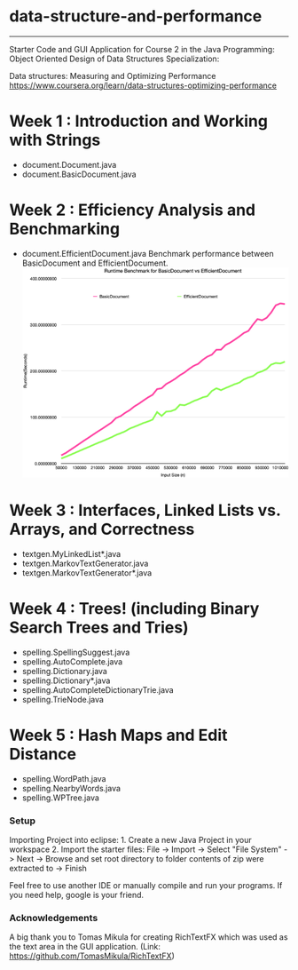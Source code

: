 # data-structure-and-performance
-------------------------------------------------------------------------

Starter Code and GUI Application for Course 2 in the
Java Programming: Object Oriented Design of Data Structures Specialization:

Data structures: Measuring and Optimizing Performance
https://www.coursera.org/learn/data-structures-optimizing-performance



Week 1 : Introduction and Working with Strings
==============================================
- document.Document.java
- document.BasicDocument.java

Week 2 : Efficiency Analysis and Benchmarking
=============================================
- document.EfficientDocument.java
Benchmark performance between BasicDocument and EfficientDocument.
![img.png](img.png)

Week 3 : Interfaces, Linked Lists vs. Arrays, and Correctness
=============================================================
- textgen.MyLinkedList*.java
- textgen.MarkovTextGenerator.java
- textgen.MarkovTextGenerator*.java

Week 4 : Trees! (including Binary Search Trees and Tries)
=========================================================
- spelling.SpellingSuggest.java
- spelling.AutoComplete.java
- spelling.Dictionary.java
- spelling.Dictionary*.java
- spelling.AutoCompleteDictionaryTrie.java
- spelling.TrieNode.java

Week 5 : Hash Maps and Edit Distance
====================================
- spelling.WordPath.java
- spelling.NearbyWords.java
- spelling.WPTree.java

### Setup

Importing Project into eclipse:
    1. Create a new Java Project in your workspace
    2. Import the starter files:
      File -> Import -> Select "File System" -> Next -> Browse and set 
      root directory to folder contents of zip were extracted to -> Finish

Feel free to use another IDE or manually compile and run your programs.
If you need help, google is your friend.

### Acknowledgements

A big thank you to Tomas Mikula for creating RichTextFX 
which was used as the text area in the GUI application.
(Link: https://github.com/TomasMikula/RichTextFX)
